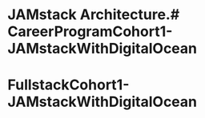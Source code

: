 # JAMstack Architecture.# CareerProgramCohort1-JAMstackWithDigitalOcean
# FullstackCohort1-JAMstackWithDigitalOcean
